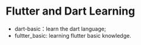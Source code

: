 # Flutter and Dart Learning

- dart-basic：learn the dart language;
- fultter_basic: learning flutter basic knowledge.
